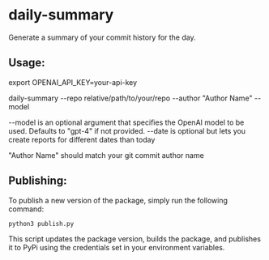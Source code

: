 # daily-summary

Generate a summary of your commit history for the day.

## Usage:
export OPENAI_API_KEY=your-api-key

daily-summary --repo relative/path/to/your/repo --author "Author Name" --model <model-name>

--model is an optional argument that specifies the OpenAI model to be used. Defaults to "gpt-4" if not provided.
--date is optional but lets you create reports for different dates than today
  
  "Author Name" should match your git commit author name

## Publishing:

To publish a new version of the package, simply run the following command:
```
python3 publish.py
```
This script updates the package version, builds the package, and publishes it to PyPi using the credentials set in your environment variables.